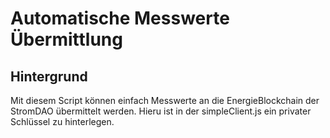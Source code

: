 # Automatische Messwerte Übermittlung

## Hintergrund
Mit diesem Script können einfach Messwerte an die EnergieBlockchain der StromDAO übermittelt werden. Hieru ist in der simpleClient.js ein privater Schlüssel zu hinterlegen.
